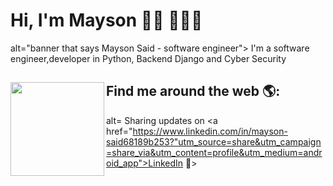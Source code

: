 # Hi, I'm Mayson 👋🏾 👩🏾‍💻

 alt="banner that says Mayson Said - software engineer">
I'm a software engineer,developer in Python, Backend Django and Cyber Security


## Find me around the web 🌎: <a href="https://github.com/sponsors/M0nica"><img align="left" width="150" height="150" src="https://github.com/M0nica/M0nica/blob/main/octomonica/m0nica-octocat-rotating.gif?raw=true"></a>
alt=  Sharing updates on <a href="https://www.linkedin.com/in/mayson-said68189b253?"utm_source=share&utm_campaign=share_via&utm_content=profile&utm_medium=android_app">LinkedIn</a> 💼>

